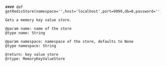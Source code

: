     #### def getRedisStore(namespace='',host='localhost',port=9999,db=0,password='',serializers=None,masterdb=None,changelog=True) 
    
    Gets a memory key value store.
    
    @param name: name of the store
    @type name: String
    
    @param namespace: namespace of the store, defaults to None
    @type namespace: String
    
    @return: key value store
    @rtype: MemoryKeyValueStore
